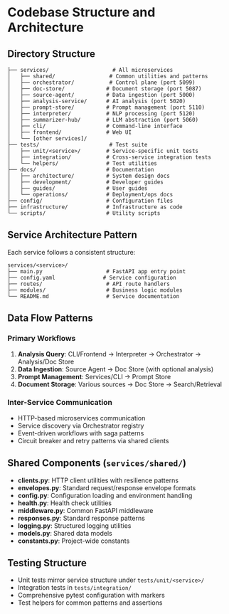 # Codebase Structure and Architecture

## Directory Structure
```
├── services/                    # All microservices
│   ├── shared/                 # Common utilities and patterns
│   ├── orchestrator/           # Control plane (port 5099)
│   ├── doc-store/             # Document storage (port 5087)
│   ├── source-agent/          # Data ingestion (port 5000)
│   ├── analysis-service/      # AI analysis (port 5020)
│   ├── prompt-store/          # Prompt management (port 5110)
│   ├── interpreter/           # NLP processing (port 5120)
│   ├── summarizer-hub/        # LLM abstraction (port 5060)
│   ├── cli/                   # Command-line interface
│   ├── frontend/              # Web UI
│   └── [other services]/
├── tests/                      # Test suite
│   ├── unit/<service>/        # Service-specific unit tests
│   ├── integration/           # Cross-service integration tests
│   └── helpers/               # Test utilities
├── docs/                      # Documentation
│   ├── architecture/          # System design docs
│   ├── development/           # Developer guides
│   ├── guides/                # User guides
│   └── operations/            # Deployment/ops docs
├── config/                    # Configuration files
├── infrastructure/            # Infrastructure as code
└── scripts/                   # Utility scripts
```

## Service Architecture Pattern
Each service follows a consistent structure:
```
services/<service>/
├── main.py                    # FastAPI app entry point
├── config.yaml               # Service configuration
├── routes/                    # API route handlers
├── modules/                   # Business logic modules
└── README.md                  # Service documentation
```

## Data Flow Patterns

### Primary Workflows
1. **Analysis Query**: CLI/Frontend → Interpreter → Orchestrator → Analysis/Doc Store
2. **Data Ingestion**: Source Agent → Doc Store (with optional analysis)
3. **Prompt Management**: Services/CLI → Prompt Store
4. **Document Storage**: Various sources → Doc Store → Search/Retrieval

### Inter-Service Communication
- HTTP-based microservices communication
- Service discovery via Orchestrator registry
- Event-driven workflows with saga patterns
- Circuit breaker and retry patterns via shared clients

## Shared Components (`services/shared/`)
- **clients.py**: HTTP client utilities with resilience patterns
- **envelopes.py**: Standard request/response envelope formats
- **config.py**: Configuration loading and environment handling
- **health.py**: Health check utilities
- **middleware.py**: Common FastAPI middleware
- **responses.py**: Standard response patterns
- **logging.py**: Structured logging utilities
- **models.py**: Shared data models
- **constants.py**: Project-wide constants

## Testing Structure
- Unit tests mirror service structure under `tests/unit/<service>/`
- Integration tests in `tests/integration/`
- Comprehensive pytest configuration with markers
- Test helpers for common patterns and assertions